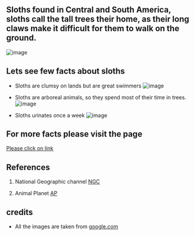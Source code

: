 

## Sloths found in Central and South America, sloths call the tall trees their home, as their long claws make it difficult for them to walk on the ground.

![image](https://c402277.ssl.cf1.rackcdn.com/photos/6526/images/hero_small/sloth_%28c%29_Jorge_Salas_International_Expeditions.JPG?1394634201)

## Lets see few facts about sloths

- Sloths are clumsy on lands but are great swimmers
![image](https://assets3.thrillist.com/v1/image/2557716/size/tmg-article_tall;jpeg_quality=20.jpg)

- Sloths are arboreal animals, so they spend most of their time in trees.
![image](https://media.mnn.com/assets/images/2017/01/Sloth-Hanging-Tree-Branch.jpg.638x0_q80_crop-smart.jpg)

- Sloths urinates once a week
![image](https://i.pinimg.com/originals/73/53/6f/73536f6de9685ba63c4b3b93e1a59b5b.jpg)

## For more facts please visit the page 
[Please click on link](https://www.globalanimal.org/2014/06/17/15-surprising-sloth-facts/118906/)

## References
1. National Geographic channel [NGC](https://www.nationalgeographic.com/animals/mammals/group/three-toed-sloths/)

2. Animal Planet [AP](https://www.animalplanet.com/)

## credits
- All the images are taken from [google.com](https://www.google.com)
